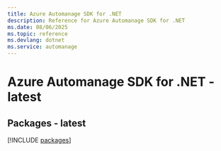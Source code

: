 ```yaml
---
title: Azure Automanage SDK for .NET
description: Reference for Azure Automanage SDK for .NET
ms.date: 08/06/2025
ms.topic: reference
ms.devlang: dotnet
ms.service: automanage
---
```

# Azure Automanage SDK for .NET - latest
## Packages - latest
[!INCLUDE [packages](automanage-index.md)]